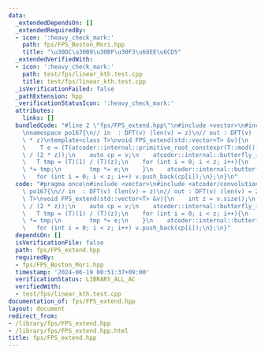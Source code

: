 ```yaml
---
data:
  _extendedDependsOn: []
  _extendedRequiredBy:
  - icon: ':heavy_check_mark:'
    path: fps/FPS_Boston_Mori.hpp
    title: "\u30DC\u30B9\u30BF\u30F3\u68EE\u6CD5"
  _extendedVerifiedWith:
  - icon: ':heavy_check_mark:'
    path: test/fps/linear_kth.test.cpp
    title: test/fps/linear_kth.test.cpp
  _isVerificationFailed: false
  _pathExtension: hpp
  _verificationStatusIcon: ':heavy_check_mark:'
  attributes:
    links: []
  bundledCode: "#line 2 \"fps/FPS_extend.hpp\"\n#include <vector>\n#include <atcoder/convolution>\n\
    \nnamespace po167{\n// in  : DFT(v) (len(v) = z)\n// out : DFT(v) (len(v) = 2\
    \ * z)\ntemplate<class T>\nvoid FPS_extend(std::vector<T> &v){\n    int z = v.size();\n\
    \    T e = (T(atcoder::internal::primitive_root_constexpr(T::mod()))).pow(T::mod()\
    \ / (2 * z));\n    auto cp = v;\n    atcoder::internal::butterfly_inv(cp);\n \
    \   T tmp = (T)(1) / (T)(z);\n    for (int i = 0; i < z; i++){\n        cp[i]\
    \ *= tmp;\n        tmp *= e;\n    }\n    atcoder::internal::butterfly(cp);\n \
    \   for (int i = 0; i < z; i++) v.push_back(cp[i]);\n};\n}\n"
  code: "#pragma once\n#include <vector>\n#include <atcoder/convolution>\n\nnamespace\
    \ po167{\n// in  : DFT(v) (len(v) = z)\n// out : DFT(v) (len(v) = 2 * z)\ntemplate<class\
    \ T>\nvoid FPS_extend(std::vector<T> &v){\n    int z = v.size();\n    T e = (T(atcoder::internal::primitive_root_constexpr(T::mod()))).pow(T::mod()\
    \ / (2 * z));\n    auto cp = v;\n    atcoder::internal::butterfly_inv(cp);\n \
    \   T tmp = (T)(1) / (T)(z);\n    for (int i = 0; i < z; i++){\n        cp[i]\
    \ *= tmp;\n        tmp *= e;\n    }\n    atcoder::internal::butterfly(cp);\n \
    \   for (int i = 0; i < z; i++) v.push_back(cp[i]);\n};\n}"
  dependsOn: []
  isVerificationFile: false
  path: fps/FPS_extend.hpp
  requiredBy:
  - fps/FPS_Boston_Mori.hpp
  timestamp: '2024-06-19 00:51:37+09:00'
  verificationStatus: LIBRARY_ALL_AC
  verifiedWith:
  - test/fps/linear_kth.test.cpp
documentation_of: fps/FPS_extend.hpp
layout: document
redirect_from:
- /library/fps/FPS_extend.hpp
- /library/fps/FPS_extend.hpp.html
title: fps/FPS_extend.hpp
---
```

